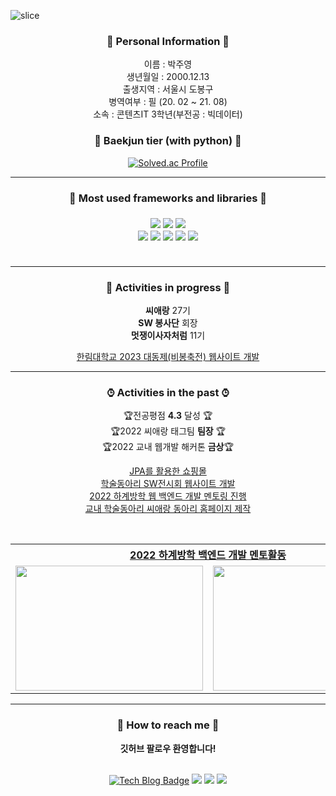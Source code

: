 ![slice](https://capsule-render.vercel.app/api?type=slice&color=auto&height=200&text=Hello&fontAlign=70&rotate=13&fontAlignY=25&desc=I'm%20Ju%20Young😊&descAlign=73.&descAlignY=44&animation=fadeIn)

<div align="center">

<h3>👨 Personal Information 👨</h3>

 이름 : 박주영 <br>
 생년월일 : 2000.12.13 <br>
 출생지역 : 서울시 도봉구 <br>
 병역여부 : 필 (20. 02 ~ 21. 08) <br>
 소속 : 콘텐츠IT 3학년(부전공 : 빅데이터) 
 <br>

<!-- ![NestJs](https://img.shields.io/badge/NestJs-e0234e?style=for-the-badge&logo=nestjs&logoColor=white) 
![TypeScript](https://img.shields.io/badge/TypeScript-007aac?style=for-the-badge&logo=typescript&logoColor=white) 
![JavaScriot](https://img.shields.io/badge/JavaScript-f0db4f?style=for-the-badge&logo=javascript&logoColor=323330)  -->

 <h3>🙂 Baekjun tier (with python) 🙂</h3>
 
 [![Solved.ac Profile](http://mazassumnida.wtf/api/generate_badge?boj=okmlnsunok)](https://solved.ac/okmlnsunok)
 
<hr>
<h3>📖 Most used frameworks and libraries 📖<h3>

<div>
<img src="https://img.shields.io/badge/Spring Boot-6DB33F?style=for-the-badge&logo=SpringBoot&logoColor=white">
<img src="https://img.shields.io/badge/Spring Security-6DB33F?style=for-the-badge&logo=SpringSecurity&logoColor=white">
<img src="https://img.shields.io/badge/Thymeleaf-6DB33F?style=for-the-badge&logo=thymeleaf&logoColor=FF9900">
<br>
<img src="https://img.shields.io/badge/node.js-339933?style=for-the-badge&logo=Node.js&logoColor=white">
<img src="https://img.shields.io/badge/express-000000?style=for-the-badge&logo=express&logoColor=white">
<img src="https://img.shields.io/badge/github-181717?style=for-the-badge&logo=github&logoColor=white">
<img src="https://img.shields.io/badge/aws-232F3E?style=for-the-badge&logo=Amazon AWS&logoColor=white">
<img src="https://img.shields.io/badge/ncloud-2DB400?style=for-the-badge&logo=Naver&logoColor=white">




 
</div>

<br>
<hr>
<h3>🏸 Activities in progress 🏸</h3>
 <b>씨애랑</b> 27기 <br>
 <b>SW 봉사단</b> 회장 <br>
 <b>멋쟁이사자처럼</b> 11기 <br>
 
 <a href="https://github.com/Hallym-LIKELION/HallymFestival2023-Backend-">한림대학교 2023 대동제(비봉축전) 웹사이트 개발</a>
 
<hr>
<h3>⌚︎ Activities in the past ⌚︎</h3>


 🏆전공평점  <b>4.3</b> 달성 🏆 <br>
 🏆2022 씨애랑 태그팀 <b>팀장</b> 🏆 <br>
 🏆2022 교내 웹개발 해커톤 <b>금상</b>🏆 <br>


<a href="https://github.com/mythpoy/Jpa-Shop">JPA를 활용한 쇼핑몰</a> <br>
<a href="https://github.com/CaerangManagement/2022-SoftwareExhibition">학술동아리 SW전시회 웹사이트 개발</a> <br>
<a href="https://github.com/mythpoy/mongoose_board_exam">2022 하계방학 웹 백엔드 개발 멘토링 진행</a> <br>
<a href="https://github.com/CaerangManagement/Club_Management">교내 학술동아리 씨애랑 동아리 홈페이지 제작</a> <br>

<br>
<table>
  <th colspan="2"><u>2022 하계방학 백엔드 개발 멘토활동</u></th>
  <tr>
    <td><img src="https://user-images.githubusercontent.com/52206904/195564807-fd5288d8-694b-4d3e-abd4-df1d3443ad10.png" width="300px", height ="200px"></td>
    <td><img src="https://user-images.githubusercontent.com/52206904/195583151-224657aa-9bb9-4838-96ab-6b597e6f812a.png" width="300px", height ="200px"></td>
  </tr>
</table>

 <hr>

<h3>📱 How to reach me 📱</h3>
 <b>깃허브 팔로우 환영합니다!</b> <br/><br/>
 
[![Tech Blog Badge](http://img.shields.io/badge/-Tech%20blog-black?style=flat-square&logo=blogger&logoColor=white&link=https://mythpoy.tistory.com/)](https://mythpoy.tistory.com/)
<a href="https://www.instagram.com/jyp.on/">
<img src="https://img.shields.io/badge/Instagram-E4405F?style=flat-square&logo=Instagram&logoColor=white&link=https://www.instagram.com/jyp_1213/"/></a>
<a href="mailto:okmlnsunok@gmail.com"><img src="https://img.shields.io/badge/Gmail-d14836?style=flat-square&logo=Gmail&logoColor=white&link=okmlnsunok@gmail.com"/></a>
 <a href="mailto:okmlnsunok@naver.com"><img src="https://img.shields.io/badge/Naver-339933?style=flat-square&logo=Naver&logoColor=white&link=okmlnsunok@gmail.com"/></a>
 
</div>
